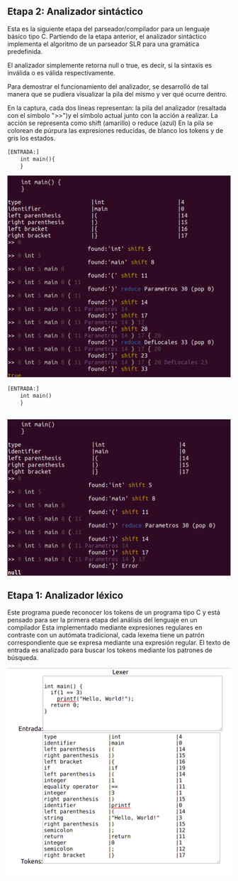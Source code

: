 ## Etapa 2: Analizador sintáctico

Esta es la siguiente etapa del parseador/compilador para un lenguaje básico tipo C. Partiendo de la etapa anterior, el analizador sintáctico implementa el algoritmo de un parseador SLR para una gramática predefinida.

El analizador simplemente retorna null o true, es decir, si la sintaxis es inválida o es válida respectivamente.

Para demostrar el funcionamiento del analizador, se desarrolló de tal manera que se pudiera visualizar la pila del mismo y ver qué ocurre dentro.

En la captura, cada dos líneas representan: la pila del analizador (resaltada con el símbolo ">>")y el símbolo actual junto con la acción a realizar.
La acción se representa como shift (amarillo) o reduce (azul)
En la pila se colorean de púrpura las expresiones reducidas, de blanco los tokens y de gris los estados.
```
[ENTRADA:]
    int main(){
    }
```

![Captura](screenshots/syntaxer1.png)

```
[ENTRADA:]
    int main() 
    }
    
```

![Captura](screenshots/syntaxer2.png)
## Etapa 1: Analizador léxico

Este programa puede reconocer los tokens de un programa tipo C y está pensado para ser la primera etapa del análisis del lenguaje en un compilador
Esta implementado mediante expresiones regulares en contraste con un autómata tradicional, cada lexema tiene un patrón correspondiente que se expresa mediante una expresión regular. El texto de entrada es analizado para buscar los tokens mediante los patrones de búsqueda.

![Captura](screenshots/lexer.png)
